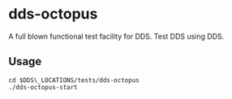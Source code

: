 # dds-octopus
A full blown functional test facility for DDS. Test DDS using DDS.

## Usage
~~~~~~~~~~
cd $DDS\_LOCATIONS/tests/dds-octopus
./dds-octopus-start
~~~~~~~~~~

